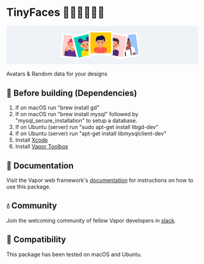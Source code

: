 # TinyFaces 👦🏼👨🏾👩🏻

<img src="/Public/images/github-header.png?raw=true" width="888">

Avatars & Random data for your designs

## 🤖 Before building (Dependencies)

1. If on macOS run "brew install gd"
2. If on macOS run "brew install mysql" followed by "mysql_secure_installation" to setup a database.
3. If on Ubuntu (server) run "sudo apt-get install libgd-dev"
4. If on Ubuntu (server) run "apt-get install libmysqlclient-dev"
5. Install [Xcode](https://developer.apple.com/xcode/)
6. Install [Vapor Toolbox](https://github.com/vapor/toolbox)

## 📖 Documentation

Visit the Vapor web framework's [documentation](http://docs.vapor.codes) for instructions on how to use this package.

## 💧 Community

Join the welcoming community of fellow Vapor developers in [slack](http://vapor.team).

## 🔧 Compatibility

This package has been tested on macOS and Ubuntu.
